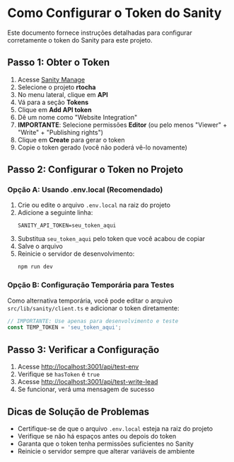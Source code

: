# Como Configurar o Token do Sanity

Este documento fornece instruções detalhadas para configurar corretamente o token do Sanity para este projeto.

## Passo 1: Obter o Token

1. Acesse [Sanity Manage](https://www.sanity.io/manage)
2. Selecione o projeto **rtocha**
3. No menu lateral, clique em **API**
4. Vá para a seção **Tokens**
5. Clique em **Add API token**
6. Dê um nome como "Website Integration"
7. **IMPORTANTE**: Selecione permissões **Editor** (ou pelo menos "Viewer" + "Write" + "Publishing rights")
8. Clique em **Create** para gerar o token
9. Copie o token gerado (você não poderá vê-lo novamente)

## Passo 2: Configurar o Token no Projeto

### Opção A: Usando .env.local (Recomendado)

1. Crie ou edite o arquivo `.env.local` na raiz do projeto
2. Adicione a seguinte linha:
   ```
   SANITY_API_TOKEN=seu_token_aqui
   ```
3. Substitua `seu_token_aqui` pelo token que você acabou de copiar
4. Salve o arquivo
5. Reinicie o servidor de desenvolvimento:
   ```bash
   npm run dev
   ```

### Opção B: Configuração Temporária para Testes

Como alternativa temporária, você pode editar o arquivo `src/lib/sanity/client.ts` e adicionar o token diretamente:

```typescript
// IMPORTANTE: Use apenas para desenvolvimento e teste
const TEMP_TOKEN = 'seu_token_aqui';
```

## Passo 3: Verificar a Configuração

1. Acesse [http://localhost:3001/api/test-env](http://localhost:3001/api/test-env)
2. Verifique se `hasToken` é `true`
3. Acesse [http://localhost:3001/api/test-write-lead](http://localhost:3001/api/test-write-lead)
4. Se funcionar, verá uma mensagem de sucesso

## Dicas de Solução de Problemas

- Certifique-se de que o arquivo `.env.local` esteja na raiz do projeto
- Verifique se não há espaços antes ou depois do token
- Garanta que o token tenha permissões suficientes no Sanity
- Reinicie o servidor sempre que alterar variáveis de ambiente